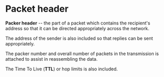 # Packet header
**Packer header** -- the part of a packet which contains the recipient's
address so that it can be directed appropriately across the network.

The address of the sender is also included so that replies can be sent
appropriately. 

The packer number and overall number of packets in the transmission is attached
to assist in reassembling the data.

The Time To Live (**TTL**) or hop limits is also included.
